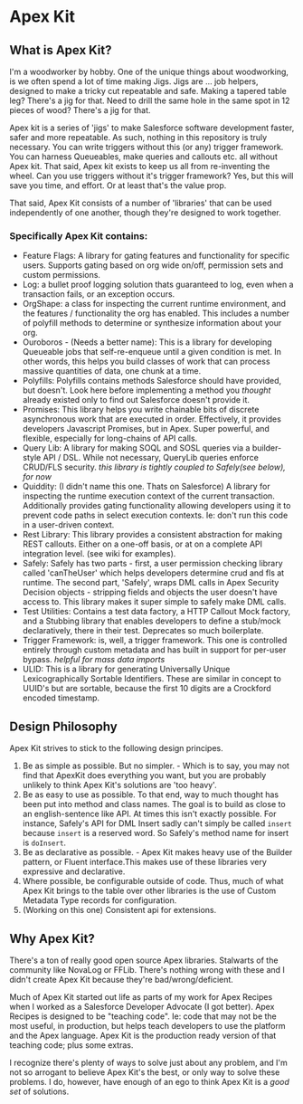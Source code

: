 # Apex Kit

## What is Apex Kit?

I'm a woodworker by hobby. One of the unique things about woodworking, is we often spend a lot of time making Jigs. Jigs are ... job helpers, designed to make a tricky cut repeatable and safe. Making a tapered table leg? There's a jig for that. Need to drill the same hole in the same spot in 12 pieces of wood? There's a jig for that. 

Apex kit is a series of 'jigs' to make Salesforce software development faster, safer and more repeatable. As such, nothing in this repository is truly necessary. You can write triggers without this (or any) trigger framework. You can harness Queueables, make queries and callouts etc. all without Apex kit. That said, Apex kit exists to keep us all from re-inventing the wheel. Can you use triggers without it's trigger framework? Yes, but this will save you time, and effort. Or at least that's the value prop. 

That said, Apex Kit consists of a number of 'libraries' that can be used independently of one another, though they're designed to work together. 

### Specifically Apex Kit contains:

- Feature Flags: A library for gating features and functionality for specific users. Supports gating based on org wide on/off, permission sets and custom permissions.
- Log: a bullet proof logging solution thats guaranteed to log, even when a transaction fails, or an exception occurs. 
- OrgShape: a class for inspecting the current runtime environment, and the features / functionality the org has enabled. This includes a number of polyfill methods to determine or synthesize information about your org.
- Ouroboros - (Needs a better name): This is a library for developing Queueable jobs that self-re-enqueue until a given condition is met. In other words, this helps you build classes of work that can process massive quantities of data, one chunk at a time.
- Polyfills: Polyfills contains methods Salesforce should have provided, but doesn't. Look here before implementing a method you *thought* already existed only to find out Salesforce doesn't provide it.
- Promises: This library helps you write chainable bits of discrete asynchronous work that are executed in order. Effectively, it provides developers Javascript Promises, but in Apex. Super powerful, and flexible, especially for long-chains of API calls.
- Query Lib: A library for making SOQL and SOSL queries via a builder-style API / DSL. While not necessary, QueryLib queries enforce CRUD/FLS security. _this library is tightly coupled to Safely(see below), for now_
- Quiddity: (I didn't name this one. Thats on Salesforce) A library for inspecting the runtime execution context of the current transaction. Additionally provides gating functionality allowing developers using it to prevent code paths in select execution contexts. Ie: don't run this code in a user-driven context. 
- Rest Library: This library provides a consistent abstraction for making REST callouts. Either on a one-off basis, or at on a complete API integration level. (see wiki for examples).
- Safely: Safely has two parts - first, a user permission checking library called 'canTheUser' which helps developers determine crud and fls at runtime. The second part, 'Safely', wraps DML calls in Apex Security Decision objects - stripping fields and objects the user doesn't have access to. This library makes it super simple to safely make DML calls.
- Test Utilities: Contains a test data factory, a HTTP Callout Mock factory, and a Stubbing library that enables developers to define a stub/mock declaratively, there in their test. Deprecates so much boilerplate. 
- Trigger Framework: is, well, a trigger framework. This one is controlled entirely through custom metadata and has built in support for per-user bypass. _helpful for mass data imports_
- ULID: This is a library for generating Universally Unique Lexicographically Sortable Identifiers. These are similar in concept to UUID's but are sortable, because the first 10 digits are a Crockford encoded timestamp.

## Design Philosophy
Apex Kit strives to stick to the following design principes.

1. Be as simple as possible. But no simpler. - Which is to say, you may not find that ApexKit does everything you want, but you are probably unlikely to think Apex Kit's solutions are 'too heavy'. 
2. Be as easy to use as possible. To that end, way to much thought has been put into method and class names. The goal is to build as close to an english-sentence like API. At times this isn't exactly possible. For instance, Safely's API for DML Insert sadly can't simply be called `insert` because `insert` is a reserved word. So Safely's method name for insert is `doInsert`.
3. Be as declarative as possible. - Apex Kit makes heavy use of the Builder pattern, or Fluent interface.This makes use of these libraries very expressive and declarative.
4. Where possible, be configurable outside of code. Thus, much of what Apex Kit brings to the table over other libraries is the use of Custom Metadata Type records for configuration. 
5. (Working on this one) Consistent api for extensions.

## Why Apex Kit?

There's a ton of really good open source Apex libraries. Stalwarts of the community like NovaLog or FFLib. There's nothing wrong with these and I didn't create Apex Kit because they're bad/wrong/deficient. 

Much of Apex Kit started out life as parts of my work for Apex Recipes when I worked as a Salesforce Developer Advocate (I got better). Apex Recipes is designed to be "teaching code". Ie: code that may not be the most useful, in production, but helps teach developers to use the platform and the Apex language. Apex Kit is the production ready version of that teaching code; plus some extras.

I recognize there's plenty of ways to solve just about any problem, and I'm not so arrogant to believe Apex Kit's the best, or only way to solve these problems. I do, however, have enough of an ego to think Apex Kit is a *good set* of solutions. 